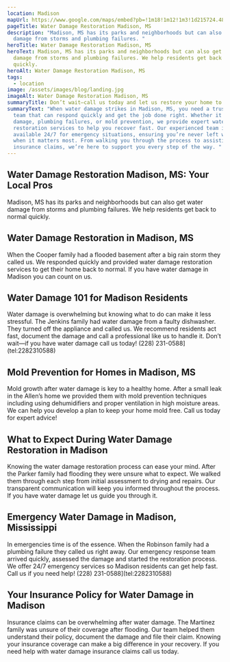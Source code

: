 ```yaml
---
location: Madison
mapUrl: https://www.google.com/maps/embed?pb=!1m18!1m12!1m3!1d215724.48186786467!2d-90.50196040514932!3d32.34689585897496!2m3!1f0!2f0!3f0!3m2!1i1024!2i768!4f13.1!3m3!1m2!1s0x8629d17940d26c33%3A0x78839bfac2045b85!2sMadison%2C%20MS%2039110%2C%20USA!5e0!3m2!1sen!2sph!4v1728659773946!5m2!1sen!2sph
pageTitle: Water Damage Restoration Madison, MS
description: "Madison, MS has its parks and neighborhoods but can also get water
  damage from storms and plumbing failures. "
heroTitle: Water Damage Restoration Madison, MS
heroText: Madison, MS has its parks and neighborhoods but can also get water
  damage from storms and plumbing failures. We help residents get back to normal
  quickly.
heroAlt: Water Damage Restoration Madison, MS
tags:
  - location
image: /assets/images/blog/landing.jpg
imageAlt: Water Damage Restoration Madison, MS
summaryTitle: Don’t wait—call us today and let us restore your home to its best condition!
summaryText: "When water damage strikes in Madison, MS, you need a trusted local
  team that can respond quickly and get the job done right. Whether it's storm
  damage, plumbing failures, or mold prevention, we provide expert water damage
  restoration services to help you recover fast. Our experienced team is
  available 24/7 for emergency situations, ensuring you’re never left waiting
  when it matters most. From walking you through the process to assisting with
  insurance claims, we’re here to support you every step of the way. "
---
```

## Water Damage Restoration Madison, MS: Your Local Pros

Madison, MS has its parks and neighborhoods but can also get water damage from storms and plumbing failures. We help residents get back to normal quickly.

## Water Damage Restoration in Madison, MS

When the Cooper family had a flooded basement after a big rain storm they called us. We responded quickly and provided water damage restoration services to get their home back to normal. If you have water damage in Madison you can count on us.

## Water Damage 101 for Madison Residents

Water damage is overwhelming but knowing what to do can make it less stressful. The Jenkins family had water damage from a faulty dishwasher. They turned off the appliance and called us. We recommend residents act fast, document the damage and call a professional like us to handle it. Don’t wait—if you have water damage call us today! (228) 231-0588](tel:2282310588)

## Mold Prevention for Homes in Madison, MS

Mold growth after water damage is key to a healthy home. After a small leak in the Allen’s home we provided them with mold prevention techniques including using dehumidifiers and proper ventilation in high moisture areas. We can help you develop a plan to keep your home mold free. Call us today for expert advice!

## What to Expect During Water Damage Restoration in Madison

Knowing the water damage restoration process can ease your mind. After the Parker family had flooding they were unsure what to expect. We walked them through each step from initial assessment to drying and repairs. Our transparent communication will keep you informed throughout the process. If you have water damage let us guide you through it.

## Emergency Water Damage in Madison, Mississippi

In emergencies time is of the essence. When the Robinson family had a plumbing failure they called us right away. Our emergency response team arrived quickly, assessed the damage and started the restoration process. We offer 24/7 emergency services so Madison residents can get help fast. Call us if you need help! (228) 231-0588](tel:2282310588)

## Your Insurance Policy for Water Damage in Madison

Insurance claims can be overwhelming after water damage. The Martinez family was unsure of their coverage after flooding. Our team helped them understand their policy, document the damage and file their claim. Knowing your insurance coverage can make a big difference in your recovery. If you need help with water damage insurance claims call us today.
